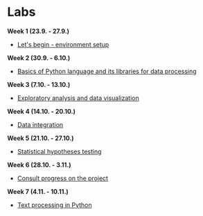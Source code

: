# Labs

**Week 1 (23.9. - 27.9.)**

- [Let's begin - environment setup](01.md)

**Week 2 (30.9. - 6.10.)**

- [Basics of Python language and its libraries for data processing](02.md)

**Week 3 (7.10. - 13.10.)**

- [Exploratory analysis and data visualization](03/03.md)

**Week 4 (14.10. - 20.10.)**

- [Data integration](04.md)

**Week 5 (21.10. - 27.10.)**

- [Statistical hypotheses testing](05/05.md)

**Week 6 (28.10. - 3.11.)**

- [Consult progress on the project](06.md)

**Week 7 (4.11. - 10.11.)**

- [Text processing in Python](07/07.md)
